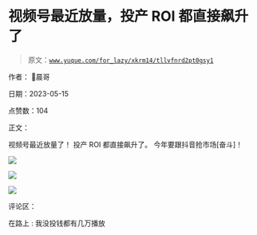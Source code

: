 # 视频号最近放量，投产 ROI 都直接飙升了

> 原文：[`www.yuque.com/for_lazy/xkrm14/tllvfnrd2pt0gsy1`](https://www.yuque.com/for_lazy/xkrm14/tllvfnrd2pt0gsy1)

作者： 🎏晨哥

日期：2023-05-15

点赞数：104

正文：

视频号最近放量了！ 投产 ROI 都直接飙升了。 今年要跟抖音抢市场[奋斗]！

![](img/95ffedb8ba2c50ef0c84ee121e4c2444.png)

![](img/fcbd5bffffc46824f040cc137eb9fcdf.png)

![](img/d4f0762eff5c70c48eb9af79ddcd488b.png)

评论区：

在路上 : 我没投钱都有几万播放

